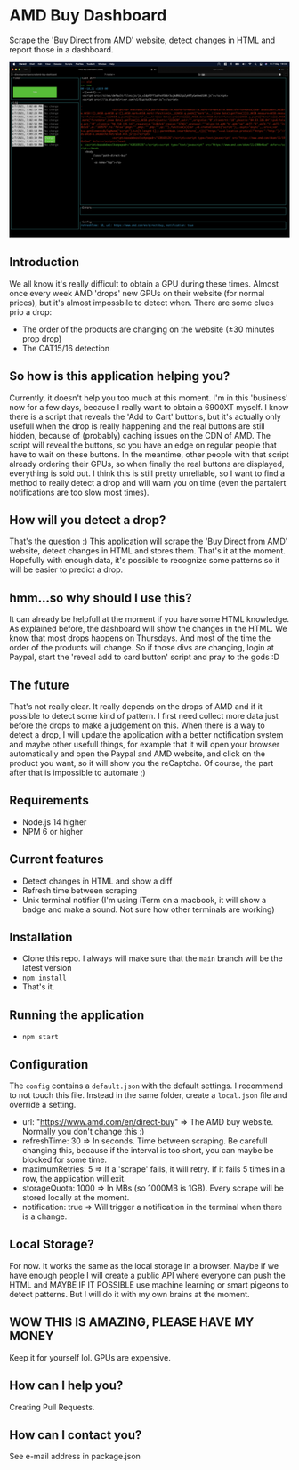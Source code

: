 # AMD Buy Dashboard
Scrape the 'Buy Direct from AMD' website, detect changes in HTML and report those in a dashboard.

![Screenshot](./assets/docs/dump01.png)

## Introduction
We all know it's really difficult to obtain a GPU during these times. Almost once every week AMD 'drops' new GPUs on their website (for normal prices), but it's almost impossbile to detect when.
There are some clues prio a drop:
- The order of the products are changing on the website (±30 minutes prop drop)
- The CAT15/16 detection

## So how is this application helping you?
Currently, it doesn't help you too much at this moment. I'm in this 'business' now for a few days, because I really want to obtain a 6900XT myself.
I know there is a script that reveals the 'Add to Cart' buttons, but it's actually only usefull when the drop is really happening and the real buttons are still hidden, because of (probably) caching issues on the CDN of AMD. The script will reveal the buttons, so you have an edge on regular people that have to wait on these buttons. In the meantime, other people with that script already ordering their GPUs, so when finally the real buttons are displayed, everything is sold out.
I think this is still pretty unreliable, so I want to find a method to really detect a drop and will warn you on time (even the partalert notifications are too slow most times).

## How will you detect a drop?
That's the question :) This application will scrape the 'Buy Direct from AMD' website, detect changes in HTML and stores them. That's it at the moment. Hopefully with enough data, it's possible to recognize some patterns so it will be easier to predict a drop.

## hmm...so why should I use this?
It can already be helpfull at the moment if you have some HTML knowledge. As explained before, the dashboard will show the changes in the HTML. We know that most drops happens on Thursdays. And most of the time the order of the products will change.
So if those divs are changing, login at Paypal, start the 'reveal add to card button' script and pray to the gods :D

## The future
That's not really clear. It really depends on the drops of AMD and if it possible to detect some kind of pattern. I first need collect more data just before the drops to make a judgement on this.
When there is a way to detect a drop, I will update the application with a better notification system and maybe other usefull things, for example that it will open your browser automatically and open the Paypal and AMD website, and click on the product you want, so it will show you the reCaptcha. Of course, the part after that is impossible to automate ;)

## Requirements
- Node.js 14 higher
- NPM 6 or higher

## Current features
- Detect changes in HTML and show a diff
- Refresh time between scraping
- Unix terminal notifier (I'm using iTerm on a macbook, it will show a badge and make a sound. Not sure how other terminals are working)

## Installation
- Clone this repo. I always will make sure that the `main` branch will be the latest version
- `npm install`
- That's it. 

## Running the application
- `npm start`

## Configuration
The `config` contains a `default.json` with the default settings. I recommend to not touch this file. Instead in the same folder, create a `local.json` file and override a setting.

- url: "https://www.amd.com/en/direct-buy" => The AMD buy website. Normally you don't change this :)
- refreshTime: 30 => In seconds. Time between scraping. Be carefull changing this, because if the interval is too short, you can maybe be blocked for some time.
- maximumRetries: 5 => If a 'scrape' fails, it will retry. If it fails 5 times in a row, the application will exit.
- storageQuota: 1000 => In MBs (so 1000MB is 1GB). Every scrape will be stored locally at the moment.
- notification: true => Will trigger a notification in the terminal when there is a change.

## Local Storage?
For now. It works the same as the local storage in a browser. Maybe if we have enough people I will create a public API where everyone can push the HTML and MAYBE IF IT POSSIBLE use machine learning or smart pigeons to detect patterns. But I will do it with my own brains at the moment.

## WOW THIS IS AMAZING, PLEASE HAVE MY MONEY
Keep it for yourself lol. GPUs are expensive.

## How can I help you?
Creating Pull Requests.

## How can I contact you?
See e-mail address in package.json
